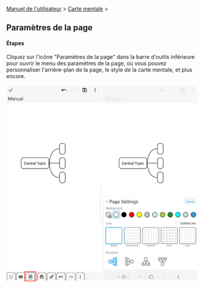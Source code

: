 [Manuel de l'utilisateur](/dragonnest/drawnote/manual/fr) > [Carte mentale](/dragonnest/drawnote/manual/fr/mind_mapping) >

Paramètres de la page
---
#### Étapes

Cliquez sur l'icône "Paramètres de la page" dans la barre d'outils inférieure pour ouvrir le menu des paramètres de la page, où vous pouvez personnaliser l'arrière-plan de la page, le style de la carte mentale, et plus encore.

![Paramètres de la page](imgs/page_settings1.png)